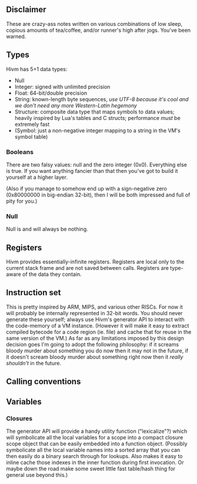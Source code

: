## Disclaimer

These are crazy-ass notes written on various combinations of low sleep, copious amounts of tea/coffee, and/or runner's high after jogs. You've been warned.

## Types

Hivm has 5+1 data types:

* Null
* Integer: signed with unlimited precision
* Float: 64-bit/double precision
* String: known-length byte sequences, *use UTF-8 because it's cool and we don't need any more Western-Latin hegemony*
* Structure: composite data type that maps symbols to data values; heavily inspired by Lua's tables and C structs; performance *must* be extremely fast
* (Symbol: just a non-negative integer mapping to a string in the VM's symbol table)

### Booleans

There are two falsy values: null and the zero integer (0x0). Everything else is true. If you want anything fancier than that then you've got to build it yourself at a higher layer.

(Also if you manage to somehow end up with a sign-negative zero (0x80000000 in big-endian 32-bit), then I will be both impressed and full of pity for you.)

### Null

Null is and will always be nothing.

## Registers

Hivm provides essentially-infinite registers. Registers are local only to the current stack frame and are not saved between calls. Registers are type-aware of the data they contain.

## Instruction set

This is pretty inspired by ARM, MIPS, and various other RISCs. For now it will probably be internally represented in 32-bit words. You should never generate these yourself; always use Hivm's generator API to interact with the code-memory of a VM instance. (However it will make it easy to extract compiled bytecode for a code region (ie. file) and cache that for reuse in the same version of the VM.) As far as any limitations imposed by this design decision goes I'm going to adopt the following philosophy: if it screams bloody murder about something you do now then it may not in the future, if it doesn't scream bloody murder about something right now then it *really shouldn't* in the future.

## Calling conventions

## Variables

### Closures

The generator API will provide a handy utility function ("lexicalize"?) which will symbolicate all the local variables for a scope into a compact closure scope object that can be easily embedded into a function object. (Possibly symbolicate all the local variable names into a sorted array that you can then easily do a binary search through for lookups. Also makes it easy to inline cache those indexes in the inner function during first invocation. Or maybe down the road make some sweet little fast table/hash thing for general use beyond this.)
